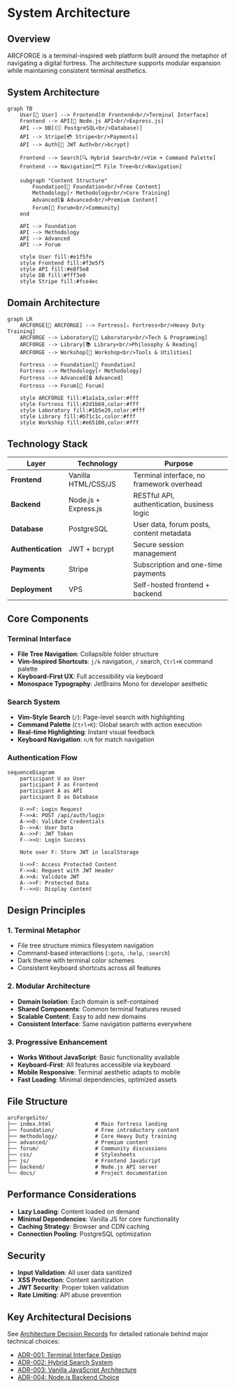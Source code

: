# System Architecture

## Overview
ARCFORGE is a terminal-inspired web platform built around the metaphor of navigating a digital fortress. The architecture supports modular expansion while maintaining consistent terminal aesthetics.

## System Architecture

```mermaid
graph TB
    User[👤 User] --> Frontend[🌐 Frontend<br/>Terminal Interface]
    Frontend --> API[🔧 Node.js API<br/>Express.js]
    API --> DB[(🗄️ PostgreSQL<br/>Database)]
    API --> Stripe[💳 Stripe<br/>Payments]
    API --> Auth[🔐 JWT Auth<br/>bcrypt]
    
    Frontend --> Search[🔍 Hybrid Search<br/>Vim + Command Palette]
    Frontend --> Navigation[🗂️ File Tree<br/>Navigation]
    
    subgraph "Content Structure"
        Foundation[📖 Foundation<br/>Free Content]
        Methodology[⚡ Methodology<br/>Core Training]
        Advanced[🔒 Advanced<br/>Premium Content]
        Forum[💬 Forum<br/>Community]
    end
    
    API --> Foundation
    API --> Methodology
    API --> Advanced
    API --> Forum
    
    style User fill:#e1f5fe
    style Frontend fill:#f3e5f5
    style API fill:#e8f5e8
    style DB fill:#fff3e0
    style Stripe fill:#fce4ec
```

## Domain Architecture

```mermaid
graph LR
    ARCFORGE[🏰 ARCFORGE] --> Fortress[⚔️ Fortress<br/>Heavy Duty Training]
    ARCFORGE --> Laboratory[🧪 Laboratory<br/>Tech & Programming]
    ARCFORGE --> Library[📚 Library<br/>Philosophy & Reading]
    ARCFORGE --> Workshop[🔧 Workshop<br/>Tools & Utilities]
    
    Fortress --> Foundation[📖 Foundation]
    Fortress --> Methodology[⚡ Methodology]  
    Fortress --> Advanced[🔒 Advanced]
    Fortress --> Forum[💬 Forum]
    
    style ARCFORGE fill:#1a1a1a,color:#fff
    style Fortress fill:#2d1b69,color:#fff
    style Laboratory fill:#1b5e20,color:#fff
    style Library fill:#b71c1c,color:#fff
    style Workshop fill:#e65100,color:#fff
```

## Technology Stack

| Layer | Technology | Purpose |
|-------|------------|---------|
| **Frontend** | Vanilla HTML/CSS/JS | Terminal interface, no framework overhead |
| **Backend** | Node.js + Express.js | RESTful API, authentication, business logic |
| **Database** | PostgreSQL | User data, forum posts, content metadata |
| **Authentication** | JWT + bcrypt | Secure session management |
| **Payments** | Stripe | Subscription and one-time payments |
| **Deployment** | VPS | Self-hosted frontend + backend |

## Core Components

### Terminal Interface
- **File Tree Navigation**: Collapsible folder structure
- **Vim-Inspired Shortcuts**: `j/k` navigation, `/` search, `Ctrl+K` command palette
- **Keyboard-First UX**: Full accessibility via keyboard
- **Monospace Typography**: JetBrains Mono for developer aesthetic

### Search System
- **Vim-Style Search** (`/`): Page-level search with highlighting
- **Command Palette** (`Ctrl+K`): Global search with action execution
- **Real-time Highlighting**: Instant visual feedback
- **Keyboard Navigation**: `n/N` for match navigation

### Authentication Flow
```mermaid
sequenceDiagram
    participant U as User
    participant F as Frontend
    participant A as API
    participant D as Database
    
    U->>F: Login Request
    F->>A: POST /api/auth/login
    A->>D: Validate Credentials
    D-->>A: User Data
    A-->>F: JWT Token
    F-->>U: Login Success
    
    Note over F: Store JWT in localStorage
    
    U->>F: Access Protected Content
    F->>A: Request with JWT Header
    A->>A: Validate JWT
    A-->>F: Protected Data
    F-->>U: Display Content
```

## Design Principles

### 1. Terminal Metaphor
- File tree structure mimics filesystem navigation
- Command-based interactions (`:goto`, `:help`, `:search`)
- Dark theme with terminal color schemes
- Consistent keyboard shortcuts across all features

### 2. Modular Architecture
- **Domain Isolation**: Each domain is self-contained
- **Shared Components**: Common terminal features reused
- **Scalable Content**: Easy to add new domains
- **Consistent Interface**: Same navigation patterns everywhere

### 3. Progressive Enhancement
- **Works Without JavaScript**: Basic functionality available
- **Keyboard-First**: All features accessible via keyboard
- **Mobile Responsive**: Terminal aesthetic adapts to mobile
- **Fast Loading**: Minimal dependencies, optimized assets

## File Structure
```
arcForgeSite/
├── index.html              # Main fortress landing
├── foundation/             # Free introductory content
├── methodology/            # Core Heavy Duty training
├── advanced/               # Premium content
├── forum/                  # Community discussions
├── css/                    # Stylesheets
├── js/                     # Frontend JavaScript
├── backend/                # Node.js API server
└── docs/                   # Project documentation
```

## Performance Considerations
- **Lazy Loading**: Content loaded on demand
- **Minimal Dependencies**: Vanilla JS for core functionality
- **Caching Strategy**: Browser and CDN caching
- **Connection Pooling**: PostgreSQL optimization

## Security
- **Input Validation**: All user data sanitized
- **XSS Protection**: Content sanitization
- **JWT Security**: Proper token validation
- **Rate Limiting**: API abuse prevention

## Key Architectural Decisions
See [Architecture Decision Records](adr/) for detailed rationale behind major technical choices:

- [ADR-001: Terminal Interface Design](adr/001-terminal-interface-design.md)
- [ADR-002: Hybrid Search System](adr/002-hybrid-search-system.md)
- [ADR-003: Vanilla JavaScript Architecture](adr/003-vanilla-javascript-architecture.md)
- [ADR-004: Node.js Backend Choice](adr/004-nodejs-backend-choice.md)